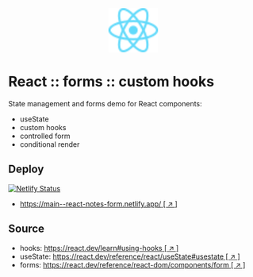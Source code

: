 <div style="text-align: center">
   <img src="./assets/images/React-icon.svg" alt="DOM Tree" width="100" />
</div>

# React :: forms :: custom hooks

State management and forms demo for React components:

- useState
- custom hooks
- controlled form
- conditional render

## Deploy

[![Netlify Status](https://api.netlify.com/api/v1/badges/3301f03e-c0c3-4afe-9b85-acabed0d5014/deploy-status)](https://app.netlify.com/sites/react-notes-form/deploys)

- [https://main--react-notes-form.netlify.app/ [ ↗ ] ](https://main--react-notes-form.netlify.app/)

## Source

- hooks: [https://react.dev/learn#using-hooks [ ↗ ] ](https://react.dev/learn#using-hooks)
- useState: [https://react.dev/reference/react/useState#usestate [ ↗ ] ](https://react.dev/reference/react/useState#usestate)
- forms: [https://react.dev/reference/react-dom/components/form [ ↗ ] ](https://react.dev/reference/react-dom/components/form)

